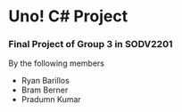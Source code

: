 # Uno! C# Project
### Final Project of Group 3 in SODV2201 ###
By the following members

- Ryan Barillos
- Bram Berner
- Pradumn Kumar
